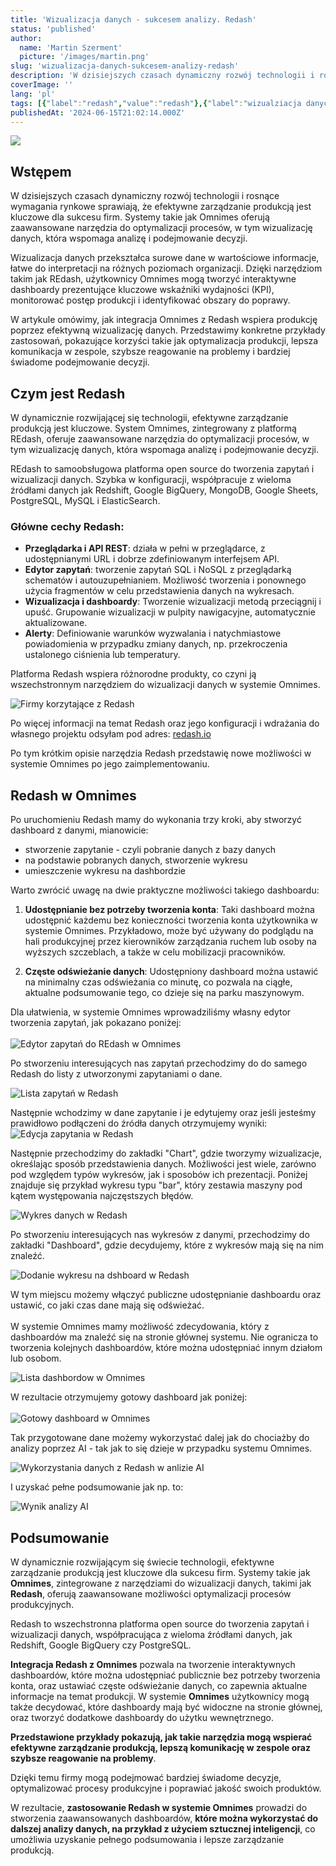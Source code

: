 ```yaml
---
title: 'Wizualizacja danych - sukcesem analizy. Redash'
status: 'published'
author:
  name: 'Martin Szerment'
  picture: '/images/martin.png'
slug: 'wizualizacja-danych-sukcesem-analizy-redash'
description: 'W dzisiejszych czasach dynamiczny rozwój technologii i rosnące wymagania rynkowe sprawiają, że efektywne zarządzanie produkcją jest kluczowe dla sukcesu firm. Systemy takie jak Omnimes oferują zaawansowane narzędzia do optymalizacji procesów, w tym wizualizację danych, która wspomaga analizę i podejmowanie decyzji.'
coverImage: ''
lang: 'pl'
tags: [{"label":"redash","value":"redash"},{"label":"wizualziacja danych","value":"wizualziacjaDanych"},{"label":"big data","value":"bigData"},{"label":"raporty","value":"raporty"}]
publishedAt: '2024-06-15T21:02:14.000Z'
---
```


![](/images/image-U2ND.png)

## Wstępem

W dzisiejszych czasach dynamiczny rozwój technologii i rosnące wymagania rynkowe sprawiają, że efektywne zarządzanie produkcją jest kluczowe dla sukcesu firm. Systemy takie jak Omnimes oferują zaawansowane narzędzia do optymalizacji procesów, w tym wizualizację danych, która wspomaga analizę i podejmowanie decyzji.

Wizualizacja danych przekształca surowe dane w wartościowe informacje, łatwe do interpretacji na różnych poziomach organizacji. Dzięki narzędziom takim jak REdash, użytkownicy Omnimes mogą tworzyć interaktywne dashboardy prezentujące kluczowe wskaźniki wydajności (KPI), monitorować postęp produkcji i identyfikować obszary do poprawy.

W artykule omówimy, jak integracja Omnimes z Redash wspiera produkcję poprzez efektywną wizualizację danych. Przedstawimy konkretne przykłady zastosowań, pokazujące korzyści takie jak optymalizacja produkcji, lepsza komunikacja w zespole, szybsze reagowanie na problemy i bardziej świadome podejmowanie decyzji.

## Czym jest Redash

W dynamicznie rozwijającej się technologii, efektywne zarządzanie produkcją jest kluczowe. System Omnimes, zintegrowany z platformą REdash, oferuje zaawansowane narzędzia do optymalizacji procesów, w tym wizualizację danych, która wspomaga analizę i podejmowanie decyzji.

REdash to samoobsługowa platforma open source do tworzenia zapytań i wizualizacji danych. Szybka w konfiguracji, współpracuje z wieloma źródłami danych jak Redshift, Google BigQuery, MongoDB, Google Sheets, PostgreSQL, MySQL i ElasticSearch.

### Główne cechy Redash:

- **Przeglądarka i API REST**: działa w pełni w przeglądarce, z udostępnianymi URL i dobrze zdefiniowanym interfejsem API.
- **Edytor zapytań**: tworzenie zapytań SQL i NoSQL z przeglądarką schematów i autouzupełnianiem. Możliwość tworzenia i ponownego użycia fragmentów w celu przedstawienia danych na wykresach.
- **Wizualizacja i dashboardy**: Tworzenie wizualizacji metodą przeciągnij i upuść. Grupowanie wizualizacji w pulpity nawigacyjne, automatycznie aktualizowane.
- **Alerty**: Definiowanie warunków wyzwalania i natychmiastowe powiadomienia w przypadku zmiany danych, np. przekroczenia ustalonego ciśnienia lub temperatury.

Platforma Redash wspiera różnorodne produkty, co czyni ją wszechstronnym narzędziem do wizualizacji danych w systemie Omnimes.

![Firmy korzytające z Redash](/images/image-AzMT.png)

Po więcej informacji na temat Redash oraz jego konfiguracji i wdrażania do własnego projektu odsyłam pod adres: [redash.io](https://redash.io)

Po tym krótkim opisie narzędzia Redash przedstawię nowe możliwości w systemie Omnimes po jego zaimplementowaniu.

## Redash w Omnimes

Po uruchomieniu Redash mamy do wykonania trzy kroki, aby stworzyć dashboard z danymi, mianowicie:

- stworzenie zapytanie - czyli pobranie danych z bazy danych
- na podstawie pobranych danych, stworzenie wykresu
- umieszczenie wykresu na dashbordzie

Warto zwrócić uwagę na dwie praktyczne możliwości takiego dashboardu:

1. **Udostępnianie bez potrzeby tworzenia konta**: Taki dashboard można udostępnić każdemu bez konieczności tworzenia konta użytkownika w systemie Omnimes. Przykładowo, może być używany do podglądu na hali produkcyjnej przez kierowników zarządzania ruchem lub osoby na wyższych szczeblach, a także w celu mobilizacji pracowników.

2. **Częste odświeżanie danych**: Udostępniony dashboard można ustawić na minimalny czas odświeżania co minutę, co pozwala na ciągłe, aktualne podsumowanie tego, co dzieje się na parku maszynowym.

Dla ułatwienia, w systemie Omnimes wprowadziliśmy własny edytor tworzenia zapytań, jak pokazano poniżej:\
\
![Edytor zapytań do REdash w Omnimes](/images/image-U4OT.png)

Po stworzeniu interesujących nas zapytań przechodzimy do do samego Redash do listy z utworzonymi zapytaniami o dane.

![Lista zapytań w Redash](/images/image-UyNT.png)

Następnie wchodzimy w dane zapytanie i je edytujemy oraz jeśli jesteśmy prawidłowo podłączeni do źródła danych otrzymujemy wyniki:\
![Edycja zapytania w Redash](/images/image-k1OT.png)

Następnie przechodzimy do zakładki "Chart", gdzie tworzymy wizualizacje, określając sposób przedstawienia danych. Możliwości jest wiele, zarówno pod względem typów wykresów, jak i sposobów ich prezentacji. Poniżej znajduje się przykład wykresu typu "bar", który zestawia maszyny pod kątem występowania najczęstszych błędów.

![Wykres danych w Redash](/images/image-Y2MT.png)

Po stworzeniu interesujących nas wykresów z danymi, przechodzimy do zakładki "Dashboard", gdzie decydujemy, które z wykresów mają się na nim znaleźć.

![Dodanie wykresu na dshboard w Redash](/images/image-c4MD.png)

W tym miejscu możemy włączyć publiczne udostępnianie dashboardu oraz ustawić, co jaki czas dane mają się odświeżać.\
\
W systemie Omnimes mamy możliwość zdecydowania, który z dashboardów ma znaleźć się na stronie głównej systemu. Nie ogranicza to tworzenia kolejnych dashboardów, które można udostępniać innym działom lub osobom.

![Lista dashbordow w Omnimes](/images/image-MxND.png)

W rezultacie otrzymujemy gotowy dashboard jak poniżej:\
\
![Gotowy dashboard w Omnimes](/images/image-A4NT.png)

Tak przygotowane dane możemy wykorzystać dalej jak do chociażby do analizy poprzez AI - tak jak to się dzieje w przypadku systemu Omnimes.

![Wykorzystania danych z Redash w anlizie AI](/images/image-Q1MT.png)

I uzyskać pełne podsumowanie jak np. to:

![Wynik analizy AI](/images/image-k3Mj.png)

## Podsumowanie

W dynamicznie rozwijającym się świecie technologii, efektywne zarządzanie produkcją jest kluczowe dla sukcesu firm. Systemy takie jak **Omnimes**, zintegrowane z narzędziami do wizualizacji danych, takimi jak **Redash**, oferują zaawansowane możliwości optymalizacji procesów produkcyjnych.

Redash to wszechstronna platforma open source do tworzenia zapytań i wizualizacji danych, współpracująca z wieloma źródłami danych, jak Redshift, Google BigQuery czy PostgreSQL.

**Integracja Redash z Omnimes** pozwala na tworzenie interaktywnych dashboardów, które można udostępniać publicznie bez potrzeby tworzenia konta, oraz ustawiać częste odświeżanie danych, co zapewnia aktualne informacje na temat produkcji. W systemie **Omnimes** użytkownicy mogą także decydować, które dashboardy mają być widoczne na stronie głównej, oraz tworzyć dodatkowe dashboardy do użytku wewnętrznego.

**Przedstawione przykłady pokazują, jak takie narzędzia mogą wspierać efektywne zarządzanie produkcją, lepszą komunikację w zespole oraz szybsze reagowanie na problemy**.

Dzięki temu firmy mogą podejmować bardziej świadome decyzje, optymalizować procesy produkcyjne i poprawiać jakość swoich produktów.

W rezultacie, **zastosowanie Redash w systemie Omnimes** prowadzi do stworzenia zaawansowanych dashboardów, **które można wykorzystać do dalszej analizy danych, na przykład z użyciem sztucznej inteligencji**, co umożliwia uzyskanie pełnego podsumowania i lepsze zarządzanie produkcją.